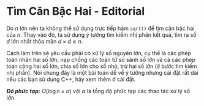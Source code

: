 # Tìm Căn Bậc Hai - Editorial

Do $n$ lớn nên ta không thể sử dụng trực tiếp hàm `sqrt()` để tìm căn bậc hai của $n$. Thay vào đó, ta sử dụng ý tưởng tìm kiếm nhị phân kết quả, tìm ra số $d$ lớn nhất thỏa mãn $d \times d \le n$. 

Cách làm trên sẽ yêu cầu phải có xử lý số nguyên lớn, cụ thể là các phép toán nhân hai số lớn, nạp chồng các toán tử so sánh số lớn và cả các phép toán cộng hai số lớn, chia số lớn cho số nhỏ, trừ hai số lớn (ở bước tìm kiếm nhị phân). Nói chung đây là một bài toán dễ về ý tưởng nhưng cài đặt rất dài nếu các bạn sử dụng C++, hãy xem thêm ở cài đặt.

***Độ phức tạp:*** $O(\log n \times \alpha)$ với $\alpha$ là tổng độ phức tạp các thao tác xử lý số lớn. 